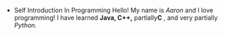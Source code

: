 + Self Introduction In Programming
Hello! My name is _Aaron_ and I love programming! I have learned **Java, C++,** partially**C** , and very partially _Python._
